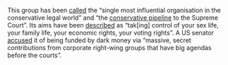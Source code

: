 This group has been [called](https://www.pfaw.org/report/the-federalist-society-from-obscurity-to-power/%23footnote-39965-6) the “single most influential organisation in the conservative legal world” and “the [conservative pipeline](https://www.newyorker.com/magazine/2017/04/17/the-conservative-pipeline-to-the-supreme-court) to the Supreme Court”. Its aims have been [described](https://edition.cnn.com/2020/10/10/opinions/amy-coney-barrett-federalist-society-begala/index.html) as “tak[ing] control of your sex life, your family life, your economic rights, your voting rights”. A US senator [accused](https://medium.com/senator-sheldon-whitehouse/the-third-federalist-society-f8a3ff2e19fd) it of being funded by dark money via “massive, secret contributions from corporate right-wing groups that have big agendas before the courts”.

